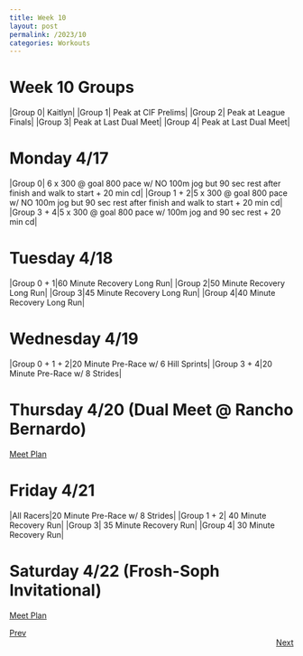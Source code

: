 ```yaml
---
title: Week 10
layout: post
permalink: /2023/10
categories: Workouts
---
```



# Week 10 Groups

|Group 0| Kaitlyn|
|Group 1| Peak at CIF Prelims|
|Group 2| Peak at League Finals|
|Group 3| Peak at Last Dual Meet|
|Group 4| Peak at Last Dual Meet|

# Monday 4/17

|Group 0| 6 x 300 @ goal 800 pace w/ NO 100m jog but 90 sec rest after finish and walk to start + 20 min cd|
|Group 1 + 2|5 x 300 @ goal 800 pace w/ NO 100m jog but 90 sec rest after finish and walk to start + 20 min cd|
|Group 3 + 4|5 x 300 @ goal 800 pace w/ 100m jog and 90 sec rest + 20 min cd|

# Tuesday 4/18

|Group 0 + 1|60 Minute Recovery Long Run|
|Group 2|50 Minute Recovery Long Run| 
|Group 3|45 Minute Recovery Long Run|
|Group 4|40 Minute Recovery Long Run|

# Wednesday 4/19 

|Group 0 + 1 + 2|20 Minute Pre-Race w/ 6 Hill Sprints|
|Group 3 + 4|20 Minute Pre-Race w/ 8 Strides|

# Thursday 4/20 (Dual Meet @ Rancho Bernardo)

[Meet Plan]({{site.baseurl}}/2023/RB)

# Friday 4/21

|All Racers|20 Minute Pre-Race w/ 8 Strides|
|Group 1 + 2| 40 Minute Recovery Run|
|Group 3| 35 Minute Recovery Run|
|Group 4| 30 Minute Recovery Run|

# Saturday 4/22 (Frosh-Soph Invitational)

[Meet Plan]({{site.baseurl}}/2023/FS)

<div style="text-align: left"> <a href="{{site.baseurl}}/2023/9">Prev</a></div> 
<div style="text-align: right"> <a href="{{site.baseurl}}/2023/11">Next</a></div>